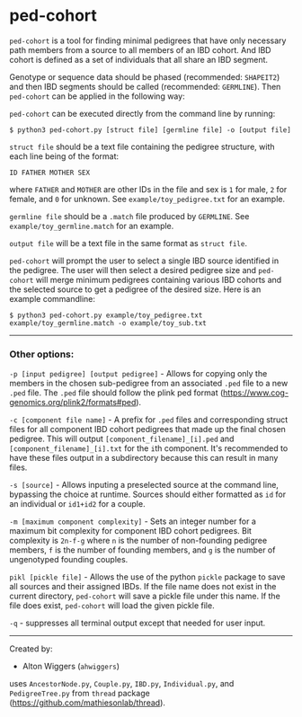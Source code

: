 # ped-cohort

`ped-cohort` is a tool for finding minimal pedigrees that have only necessary path members from a source to all members of an IBD cohort. And IBD cohort is defined as a set of individuals that all share an IBD segment.

Genotype or sequence data should be phased (recommended: `SHAPEIT2`) and then IBD segments
should be called (recommended: `GERMLINE`). Then `ped-cohort` can be applied in the following way:

`ped-cohort` can be executed directly from the command line by running:

~~~
$ python3 ped-cohort.py [struct file] [germline file] -o [output file]
~~~

`struct file` should be a text file containing the pedigree structure, with each line being of the format:

`ID FATHER MOTHER SEX`

where `FATHER` and `MOTHER` are other IDs in the file and sex is `1` for male, `2` for female, and `0` for unknown. See `example/toy_pedigree.txt` for an example.

`germline file` should be a `.match` file produced by `GERMLINE`. See `example/toy_germline.match` for an example.

`output file` will be a text file in the same format as `struct file`.

`ped-cohort` will prompt the user to select a single IBD source identified in the pedigree. The user will then select a desired pedigree size and `ped-cohort` will merge minimum pedigrees containing various IBD cohorts and the selected source to get a pedigree of the desired size. Here is an example commandline:

~~~
$ python3 ped-cohort.py example/toy_pedigree.txt example/toy_germline.match -o example/toy_sub.txt
~~~

---

### Other options:

`-p [input pedigree] [output pedigree]` - Allows for copying only the members in the chosen sub-pedigree from an associated `.ped` file to a new `.ped` file.
The `.ped` file should follow the plink ped format (https://www.cog-genomics.org/plink2/formats#ped).

`-c [component file name]` - A prefix for `.ped` files and corresponding struct files for all component IBD cohort pedigrees that made up the final chosen pedigree. This will output `[component_filename]_[i].ped` and `[component_filename]_[i].txt` for the `i`th component. It's recommended to have these files output in a subdirectory because this can result in many files.

`-s [source]` - Allows inputing a preselected source at the command line, bypassing the choice at runtime. Sources should either formatted as `id` for an individual or `id1+id2` for a couple.

`-m [maximum component complexity]` - Sets an integer number for a maximum bit complexity for component IBD cohort pedigrees. Bit complexity is `2n-f-g` where `n` is the number of non-founding pedigree members, `f` is the number of founding members, and `g` is the number of ungenotyped founding couples.

`pikl [pickle file]` - Allows the use of the python `pickle` package to save all sources and their assigned IBDs. If the file name does not exist in the current directory, `ped-cohort` will save a pickle file under this name. If the file does exist, `ped-cohort` will load the given pickle file.

`-q` - suppresses all terminal output except that needed for user input.

---

Created by:
* Alton Wiggers (`ahwiggers`)

uses `AncestorNode.py`, `Couple.py`, `IBD.py`, `Individual.py`, and `PedigreeTree.py` from `thread` package (https://github.com/mathiesonlab/thread).

